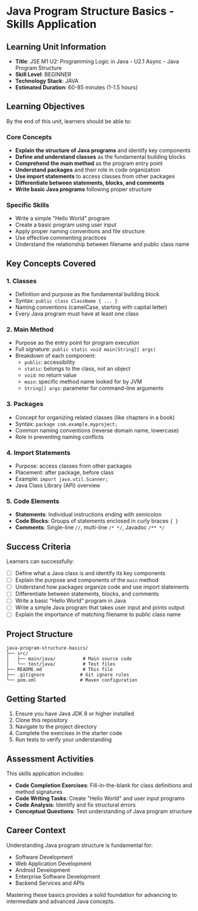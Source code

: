 # Java Program Structure Basics - Skills Application

## Learning Unit Information
- **Title**: JSE M1 U2: Programming Logic in Java - U2.1 Async - Java Program Structure
- **Skill Level**: BEGINNER
- **Technology Stack**: JAVA
- **Estimated Duration**: 60-85 minutes (1-1.5 hours)

## Learning Objectives
By the end of this unit, learners should be able to:

### Core Concepts
- **Explain the structure of Java programs** and identify key components
- **Define and understand classes** as the fundamental building blocks
- **Comprehend the main method** as the program entry point
- **Understand packages** and their role in code organization
- **Use import statements** to access classes from other packages
- **Differentiate between statements, blocks, and comments**
- **Write basic Java programs** following proper structure

### Specific Skills
- Write a simple "Hello World" program
- Create a basic program using user input
- Apply proper naming conventions and file structure
- Use effective commenting practices
- Understand the relationship between filename and public class name

## Key Concepts Covered

### 1. Classes
- Definition and purpose as the fundamental building block
- Syntax: `public class ClassName { ... }`
- Naming conventions (camelCase, starting with capital letter)
- Every Java program must have at least one class

### 2. Main Method
- Purpose as the entry point for program execution
- Full signature: `public static void main(String[] args)`
- Breakdown of each component:
  - `public`: accessibility
  - `static`: belongs to the class, not an object
  - `void`: no return value
  - `main`: specific method name looked for by JVM
  - `String[] args`: parameter for command-line arguments

### 3. Packages
- Concept for organizing related classes (like chapters in a book)
- Syntax: `package com.example.myproject;`
- Common naming conventions (reverse domain name, lowercase)
- Role in preventing naming conflicts

### 4. Import Statements
- Purpose: access classes from other packages
- Placement: after package, before class
- Example: `import java.util.Scanner;`
- Java Class Library (API) overview

### 5. Code Elements
- **Statements**: Individual instructions ending with semicolon
- **Code Blocks**: Groups of statements enclosed in curly braces `{ }`
- **Comments**: Single-line `//`, multi-line `/* */`, Javadoc `/** */`

## Success Criteria
Learners can successfully:
- [ ] Define what a Java class is and identify its key components
- [ ] Explain the purpose and components of the `main` method
- [ ] Understand how packages organize code and use import statements
- [ ] Differentiate between statements, blocks, and comments
- [ ] Write a basic "Hello World" program in Java
- [ ] Write a simple Java program that takes user input and prints output
- [ ] Explain the importance of matching filename to public class name

## Project Structure
```
java-program-structure-basics/
├── src/
│   ├── main/java/          # Main source code
│   └── test/java/          # Test files
├── README.md               # This file
├── .gitignore             # Git ignore rules
└── pom.xml                # Maven configuration
```

## Getting Started
1. Ensure you have Java JDK 8 or higher installed
2. Clone this repository
3. Navigate to the project directory
4. Complete the exercises in the starter code
5. Run tests to verify your understanding

## Assessment Activities
This skills application includes:
- **Code Completion Exercises**: Fill-in-the-blank for class definitions and method signatures
- **Code Writing Tasks**: Create "Hello World" and user input programs
- **Code Analysis**: Identify and fix structural errors
- **Conceptual Questions**: Test understanding of Java program structure

## Career Context
Understanding Java program structure is fundamental for:
- Software Development
- Web Application Development
- Android Development
- Enterprise Software Development
- Backend Services and APIs

Mastering these basics provides a solid foundation for advancing to intermediate and advanced Java concepts. 